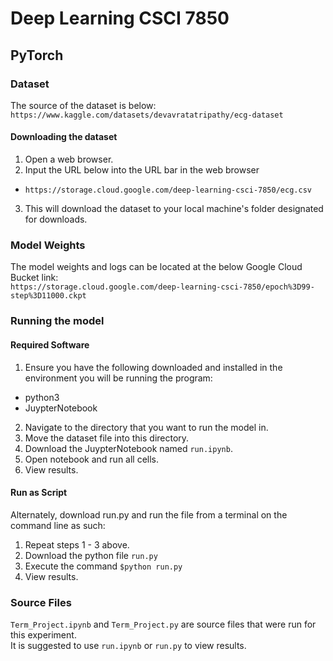 # Deep Learning CSCI 7850

## PyTorch
### Dataset
The source of the dataset is below: <br>
```https://www.kaggle.com/datasets/devavratatripathy/ecg-dataset```
#### Downloading the dataset
1. Open a web browser.
2. Input the URL below into the URL bar in the web browser<br>
* ```https://storage.cloud.google.com/deep-learning-csci-7850/ecg.csv```
3. This will download the dataset to your local machine's folder designated for downloads.

### Model Weights
The model weights and logs can be located at the below Google Cloud Bucket link:<br>
```https://storage.cloud.google.com/deep-learning-csci-7850/epoch%3D99-step%3D11000.ckpt```

### Running the model
#### Required Software
1. Ensure you have the following downloaded and installed in the environment you will be running the program:<br>
* python3
* JuypterNotebook
2. Navigate to the directory that you want to run the model in.
3. Move the dataset file into this directory.
4. Download the JuypterNotebook named ```run.ipynb```.
5. Open notebook and run all cells.
6. View results.

#### Run as Script
Alternately, download run.py and run the file from a terminal on the command line as such:
1. Repeat steps 1 - 3 above.
2. Download the python file ```run.py```
3. Execute the command ```$python run.py```
4. View results.

### Source Files
```Term_Project.ipynb``` and ```Term_Project.py``` are source files that were run for this experiment.<br>
It is suggested to use ```run.ipynb``` or ```run.py``` to view results.
